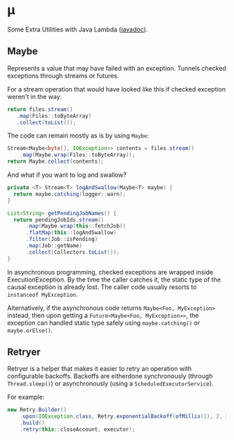 # μ
Some Extra Utilities with Java Lambda ([javadoc](http://fluentfuture.github.io/mu/apidocs/)).

## Maybe

Represents a value that may have failed with an exception.
Tunnels checked exceptions through streams or futures.

For a stream operation that would have looked like this if checked exception weren't in the way:

```java
return files.stream()
   .map(Files::toByteArray)
   .collect(toList());
```

The code can remain mostly as is by using `Maybe`:

```java
Stream<Maybe<byte[], IOException>> contents = files.stream()
    .map(Maybe.wrap(Files::toByteArray));
return Maybe.collect(contents);
```
And what if you want to log and swallow?

```java
private <T> Stream<T> logAndSwallow(Maybe<T> maybe) {
  return maybe.catching(logger::warn);
}

List<String> getPendingJobNames() {
  return pendingJobIds.stream()
      .map(Maybe.wrap(this::fetchJob))
      .flatMap(this::logAndSwallow)
      .filter(Job::isPending)
      .map(Job::getName)
      .collect(Collectors.toList());
}
```

In asynchronous programming, checked exceptions are wrapped inside ExecutionException. By the time the caller catches it, the static type of the causal exception is already lost. The caller code usually resorts to `instanceof MyException`.

Alternatively, if the asynchronous code returns `Maybe<Foo, MyException>` instead, then upon getting a `Future<Maybe<Foo, MyException>>`, the exception can handled static type safely using `maybe.catching()` or `maybe.orElse()`.

## Retryer

Retryer is a helper that makes it easier to retry an operation with configurable backoffs. Backoffs are eitherdone synchronously (through `Thread.sleep()`) or asynchronously (using a `ScheduledExecutorService`).

For example:

```java
new Retry.Builder()
    .upon(IOException.class, Retry.exponentialBackoff(ofMillis(1), 2, 3))
    .build()
    .retry(this::closeAccount, executor);
```
